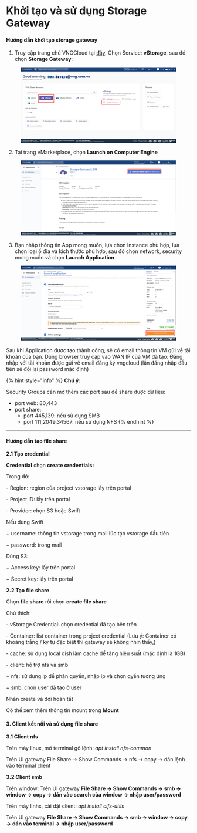 # Khởi tạo và sử dụng Storage Gateway

#### Hướng dẫn khởi tạo storage gateway <a href="#khoitaovasudungstoragegateway-1.taostoragegateway" id="khoitaovasudungstoragegateway-1.taostoragegateway"></a>

1. Truy cập trang chủ VNGCloud tại [đây](https://dashboard.console.vngcloud.vn/). Chọn Service: **vStorage**, sau đó chọn **Storage Gateway**:

<figure><img src="../../../.gitbook/assets/image (555).png" alt=""><figcaption></figcaption></figure>

2. Tại trang vMarketplace, chọn **Launch on Computer Engine**

<figure><img src="../../../.gitbook/assets/image (556).png" alt=""><figcaption></figcaption></figure>

3. Bạn nhập thông tin App mong muốn, lựa chọn Instance phù hợp, lựa chọn loại ổ đĩa và kích thước phù hợp, sau đó chọn network, security mong muốn và chọn **Launch Application**

<figure><img src="../../../.gitbook/assets/image (557).png" alt=""><figcaption></figcaption></figure>

Sau khi Application được tạo thành công, sẽ có email thông tin VM gửi về tài khoản của bạn. Dùng browser truy cập vào WAN IP của VM đã tạo: Đăng nhập với tài khoản được gửi về email đăng ký vngcloud (lần đăng nhập đầu tiên sẽ đổi lại password mặc định)

{% hint style="info" %}
**Chú ý:**

Security Groups cần mở thêm các port sau để share được dữ liệu:

* port web: 80,443&#x20;
* port share:
  * port 445,139: nếu sử dụng SMB
  * port 111,2049,34567: nếu sử dụng NFS
{% endhint %}

***

#### Hướng dẫn tạo file share  <a href="#khoitaovasudungstoragegateway-2.taofileshare" id="khoitaovasudungstoragegateway-2.taofileshare"></a>

**2.1 Tạo credential**

**Credential** chọn **create credentials:**&#x20;

Trong đó:&#x20;

\- Region: region của project vstorage lấy trên portal&#x20;

\- Project ID: lấy trên portal&#x20;

\- Provider: chọn S3 hoặc Swift&#x20;

Nếu dùng Swift&#x20;

\+ username: thông tin vstorage trong mail lúc tạo vstorage đầu tiên&#x20;

\+ password: trong mail&#x20;

Dùng S3:&#x20;

\+ Access key: lấy trên portal&#x20;

\+ Secret key: lấy trên portal&#x20;

&#x20;**2.2 Tạo file share**

Chọn **file share** rồi chọn **create file share**

Chú thích:

\- vStorage Credential: chọn credential đã tạo bên trên

\- Container:  list container trong project credential (Lưu ý: Container có khoảng trắng / ký tự đặc biệt thì gateway sẽ không nhìn thấy,)

\- cache: sử dụng local dish làm cache để tăng hiệu suất (mặc định là 1GB)

\- client: hỗ trợ nfs và smb

\+ nfs: sử dụng ip để phân quyền, nhập ip và chọn qyền tương ứng

\+ smb: chon user đã tạo ở user

Nhấn create và đợi hoàn tất

Có thể xem thêm thông tin mount trong **Mount**

#### 3. Client kết nối và sử dụng file share <a href="#khoitaovasudungstoragegateway-3.clientketnoivasudungfileshare" id="khoitaovasudungstoragegateway-3.clientketnoivasudungfileshare"></a>

**3.1 Client nfs**

Trên máy linux, mở terminal gõ lệnh: _apt install nfs-common_

Trên UI gateway File Share -> Show Commands -> nfs -> copy -> dán lệnh vào terminal client

**3.2 Client smb**

Trên window: Trên UI gateway **File Share -> Show Commands -> smb -> window -> copy -> dán vào search của window -> nhập user/password**

Trên máy linhx, cài dặt client:  _apt install cifs-utils_&#x20;

Trên UI gateway **File Share -> Show Commands -> smb -> window -> copy -> dán vào terminal -> nhập user/password**
